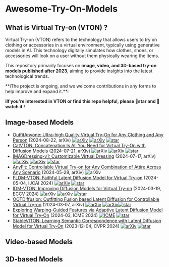 # Awesome-Try-On-Models

## What is Virtual Try-on (VTON) ?

Virtual Try-on (VTON) refers to the technology that allows users to try on clothing or accessories in a virtual environment, typically using generative models in AI. This technology digitally simulates how clothes, shoes, or accessories will look on a user without them physically wearing the items.

This repository primarily focuses on **image, video, and 3D-based try-on models published after 2023**, aiming to provide insights into the latest technological trends. 

**iThe project is ongoing, and we welcome contributions in any forms to help improve and expand it.**i

**iIf you're interested in VTON or find this repo helpful, please 🌟star  and  👀 watch it !**

## Image-based Models

+ [OutfitAnyone: Ultra-high Quality Virtual Try-On for Any Clothing and Any Person](http://arxiv.org/abs/2407.16224) (2024-08-22, arXiv) [![arXiv](https://img.shields.io/badge/arXiv-b31b1b.svg)](http://arxiv.org/abs/2407.16224) [![arXiv](https://img.shields.io/badge/Demo-orange)](https://modelscope.cn/studios/DAMOXR/OutfitAnyone) [![star](https://img.shields.io/github/stars/HumanAIGC/OutfitAnyone.svg?style=social&label=Star)](https://github.com/HumanAIGC/OutfitAnyone)
+ [CatVTON: Concatenation Is All You Need for Virtual Try-On with Diffusion Models](http://arxiv.org/abs/2407.15886) (2024-07-21, arXiv) [![arXiv](https://img.shields.io/badge/arXiv-b31b1b)](http://arxiv.org/abs/2407.15886) [![arXiv](https://img.shields.io/badge/Demo-orange)](http://120.76.142.206:8888) [![star](https://img.shields.io/github/stars/Zheng-Chong/CatVTON.svg?style=social&label=Star)](https://github.com/Zheng-Chong/CatVTON)
+ [IMAGDressing-v1: Customizable Virtual Dressing](http://arxiv.org/abs/2407.12705) (2024-07-17, arXiv) [![arXiv](https://img.shields.io/badge/arXiv-b31b1b)](http://arxiv.org/abs/2403.05139) [![arXiv](https://img.shields.io/badge/Demo-orange)](https://sf.dictdoc.site) [![star](https://img.shields.io/github/stars/muzishen/IMAGDressing.svg?style=social&label=Star)](https://github.com/muzishen/IMAGDressing)
+ [AnyFit: Controllable Virtual Try-on for Any Combination of Attire Across Any Scenario](http://arxiv.org/abs/2405.18172) (2024-05-28, arXiv)  ![arXiv](https://img.shields.io/badge/arXiv-b31b1b)
+ [FLDM-VTON: Faithful Latent Diffusion Model for Virtual Try-on](http://arxiv.org/abs/2404.14162) (2024-05-04, IJCAI 2024) [![arXiv](https://img.shields.io/badge/arXiv-b31b1b)](http://arxiv.org/abs/2404.14162) [![star](https://img.shields.io/github/stars/xiangji-ai/fldm-vton.svg?style=social&label=Star)](https://github.com/xiangji-ai/fldm-vton)
+ [IDM-VTON: Improving Diffusion Models for Virtual Try-on](http://arxiv.org/abs/2403.05139) (2024-03-19, ECCV 2024) [![arXiv](https://img.shields.io/badge/arXiv-b31b1b)](http://arxiv.org/abs/2403.05139) [![arXiv](https://img.shields.io/badge/Demo-orange)](https://huggingface.co/spaces/yisol/IDM-VTON) [![star](https://img.shields.io/github/stars/yisol/IDM-VTON.svg?style=social&label=Star)](https://github.com/yisol/IDM-VTON)
+ [OOTDiffusion: Outfitting Fusion based Latent Diffusion for Controllable Virtual Try-on](http://arxiv.org/abs/2403.01779) (2024-03-07, arXiv) [![arXiv](https://img.shields.io/badge/arXiv-b31b1b)](http://arxiv.org/abs/2403.01779) [![arXiv](https://img.shields.io/badge/Demo-orange)](https://huggingface.co/spaces/levihsu/OOTDiffusion)[![star](https://img.shields.io/github/stars/levihsu/OOTDiffusion.svg?style=social&label=Star)](https://github.com/levihsu/OOTDiffusion)
+ [Exploring Warping-Guided Features via Adaptive Latent Diffusion Model for Virtual Try-On](https://www.computer.org/csdl/proceedings-article/icme/2024/10687416/20F0tEWMbmw) (2024-03, ICME 2024)  [![ICME](https://img.shields.io/badge/IEEE-ICME-green?&labelColor=blue)](https://www.computer.org/csdl/proceedings-article/icme/2024/10687416/20F0tEWMbmw) [![star](https://img.shields.io/github/stars/gaogao2002/ALDM.svg?style=social&label=Star)](https://github.com/gaogao2002/ALDM)
+ [StableVITON: Learning Semantic Correspondence with Latent Diffusion Model for Virtual Try-On](https://arxiv.org/abs/2312.01725) (2023-12-04, CVPR 2024) [![arXiv](https://img.shields.io/badge/arXiv-b31b1b)](https://arxiv.org/abs/2312.01725) [![star](https://img.shields.io/github/stars/rlawjdghek/StableVITON.svg?style=social&label=Star)](https://github.com/rlawjdghek/StableVITON)

## Video-based Models

## 3D-based Models

